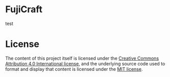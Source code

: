 FujiCraft
=========

test

License
=======

The content of this project itself is licensed under the <a href="http://creativecommons.org/licenses/by/4.0/">Creative Commons Attribution 4.0 International license</a>, and the underlying source code used to format and display that content is licensed under the <a href="http://opensource.org/licenses/mit-license.php">MIT license</a>.
